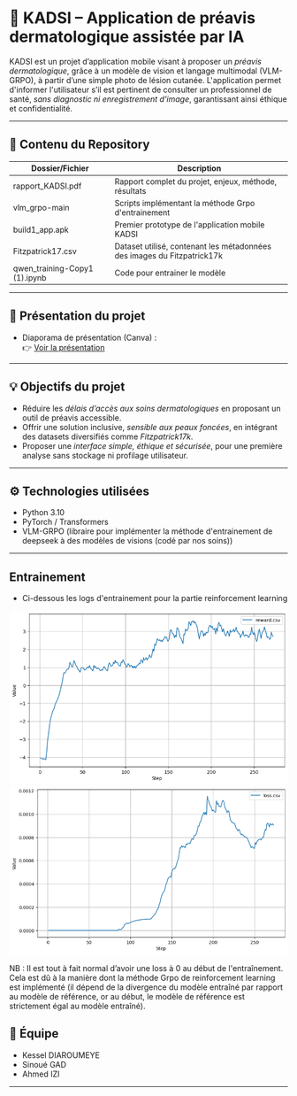 # 🌿 KADSI – Application de préavis dermatologique assistée par IA

KADSI est un projet d’application mobile visant à proposer un *préavis dermatologique*, grâce à un modèle de vision et langage multimodal (VLM-GRPO), à partir d’une simple photo de lésion cutanée. L'application permet d'informer l'utilisateur s’il est pertinent de consulter un professionnel de santé, *sans diagnostic ni enregistrement d'image*, garantissant ainsi éthique et confidentialité.

---

## 📁 Contenu du Repository

| Dossier/Fichier             | Description |
|----------------------------|-------------|
| rapport_KADSI.pdf        | Rapport complet du projet, enjeux, méthode, résultats |
| vlm_grpo-main            | Scripts implémentant la méthode Grpo d'entrainement |
| build1_app.apk           | Premier prototype de l'application mobile KADSI |
| Fitzpatrick17.csv        | Dataset utilisé, contenant les métadonnées des images du Fitzpatrick17k |
|qwen_training-Copy1 (1).ipynb| Code pour entrainer le modèle
---

## 🔗 Présentation du projet

- Diaporama de présentation (Canva) :  
  👉 [Voir la présentation](https://www.canva.com/design/DAGnuaOHHt8/7KkiRshFJ6J1TmHxZ0P1Hw/edit?utm_content=DAGnuaOHHt8&utm_campaign=designshare&utm_medium=link2&utm_source=sharebutton)

---

## 💡 Objectifs du projet

- Réduire les *délais d’accès aux soins dermatologiques* en proposant un outil de préavis accessible.
- Offrir une solution inclusive, *sensible aux peaux foncées*, en intégrant des datasets diversifiés comme *Fitzpatrick17k*.
- Proposer une *interface simple, éthique et sécurisée*, pour une première analyse sans stockage ni profilage utilisateur.

---

## ⚙️ Technologies utilisées

- Python 3.10
- PyTorch / Transformers
- VLM-GRPO (libraire pour implémenter la méthode d'entrainement de deepseek à des modèles de visions (codé par nos soins))

---
## Entrainement

- Ci-dessous les logs d'entrainement pour la partie reinforcement learning

![Evolution du reward en fonction des steps](./images/reward.png)
![Evolution de la loss en fonction des steps](./images/loss.png)

NB : Il est tout à fait normal d’avoir une loss à 0 au début de l'entraînement. Cela est
dû à la manière dont la méthode Grpo de reinforcement learning est implémenté (il
dépend de la divergence du modèle entraîné par rapport au modèle de référence, or au
début, le modèle de référence est strictement égal au modèle entraîné).



## 👥 Équipe

- Kessel DIAROUMEYE 
- Sinoué GAD
- Ahmed IZI

---
